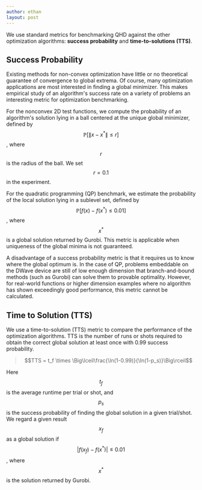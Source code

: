 ```yaml
---
author: ethan
layout: post
---
```

We use standard metrics for benchmarking QHD against the other optimization algorithms: **success probability** and **time-to-solutions (TTS)**.

## Success Probability
Existing methods for non-convex optimization have little or no theoretical guarantee of convergence to global extrema. Of course, many optimization applications are most interested in finding a global minimizer. This makes empirical study of an algorithm's success rate on a variety of problems an interesting metric for optimization benchmarking.

For the nonconvex 2D test functions, we compute the probability of an algorithm's solution lying in a ball centered at the unique global minimizer, defined by $$\mathbb{P}[\| x - x^* \| \leq r]$$, where $$r$$ is the radius of the ball. We set $$r= 0.1$$ in the experiment.

For the quadratic programming (QP) benchmark, we estimate the probability of the local solution lying in a sublevel set, defined by $$\mathbb{P}[f(x) - f(x^*) \leq 0.01]$$, where $$x^*$$ is a global solution returned by Gurobi. This metric is applicable when uniqueness of the global minima is not guaranteed.

A disadvantage of a success probability metric is that it requires us to know where the global optimum is. In the case of QP, problems embeddable on the DWave device are still of low enough dimension that branch-and-bound methods (such as Gurobi) can solve them to provable optimality. However, for real-world functions or higher dimension examples where no algorithm has shown exceedingly good performance, this metric cannot be calculated.

## Time to Solution (TTS)
We use a time-to-solution (TTS) metric to compare the performance of the optimization algorithms. TTS is the number of runs or shots required to obtain the correct global solution at least once with 0.99 success probability.

> $$TTS = t_f \times \Big\lceil\frac{\ln(1-0.99)}{\ln(1-p_s)}\Big\rceil$$

Here $$t_f$$ is the average runtime per trial or shot, and $$p_s$$ is the success probability of finding the global solution in a given trial/shot. We regard a given result $$x_f$$ as a global solution if $$\vert f(x_f) - f(x^*) \vert \le 0.01$$, where $$x^*$$ is the solution returned by Gurobi.

<!-- ## Average Objective Value
Since the average objective value over many randomized trials can always be calculated, this metric is useful when the global minimum is not known or when a low but possibly not globally optimal function value is be acceptable.

In the QP problems, for classical methods, this metric is derived from paths taken from (the same) 1000 starting points given to each algorithm. The values from the quantum methods run on the DWave [DWAVE MACHINE NAME] are obtained from 1000 shots (repetitions of the DWave experiment), followed by gradient descent to the nearest local minimum in the domain, and is done by an augmented Lagrangian method.

For the 2D benchmark, the classical algorithms are also each started from the same set of 1000 randomly generated points. The classical algorithms are again averaged by their function value at termination. However, since the quantum algorithms are simulated in this case, the average function value is obtained directly from the state vector's corresponding probability distribution and evaluation of the objective function at each point on the domain. -->


<!-- ### Metrics for evaluation

Because quantum measurement is a random process, we develop several metrics for tracking the behavior of QHD for comparison with other methods. With the full state vector available at every step of the algorithm, we can compute the exact measurement probability distribution.

- **Expected Energy**:
  - Quantum: The expected value of energy is obtained by taking the product of the wave function's probability distribution with the function values over the discretized domain. This can be done at every step of the evolution.
  - Classical: The expected value of energy can be obtained from averaging the function value at each step over the paths. If a path converges early, its function values continues to count towards the average from the (possibly suboptimal) minima.

- **Neighborhood Probability**:
  - Quantum: Using the final probability distribution, we can take the sum of probabilities for all outcomes within a radius of the global minimum's (known) location.
  - Classical: The expected value of energy can be obtained from averaging the function value at each step over the paths. If a path converges early, its final position continues to count towards the neighborhood probability from the (possibly suboptimal) minima. -->

